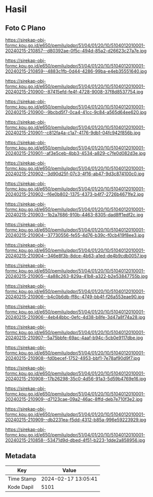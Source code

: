 # Hasil

## Foto C Plano

https://sirekap-obj-formc.kpu.go.id/e650/pemilu/pdpr/51/04/01/20/10/5104012010001-20240215-210857--d80392ae-0f5c-494d-85a2-d26623c27a7e.jpg

https://sirekap-obj-formc.kpu.go.id/e650/pemilu/pdpr/51/04/01/20/10/5104012010001-20240215-210859--4883c1fb-0d44-4286-99ba-e4eb35551640.jpg

https://sirekap-obj-formc.kpu.go.id/e650/pemilu/pdpr/51/04/01/20/10/5104012010001-20240215-210900--87415efd-fe4f-4728-9008-37f8d8537754.jpg

https://sirekap-obj-formc.kpu.go.id/e650/pemilu/pdpr/51/04/01/20/10/5104012010001-20240215-210900--9bcbd5f7-0ca4-41cc-9c84-a565d64ee620.jpg

https://sirekap-obj-formc.kpu.go.id/e650/pemilu/pdpr/51/04/01/20/10/5104012010001-20240215-210901--c812fa4a-c1a7-4176-9db1-04fc942f856b.jpg

https://sirekap-obj-formc.kpu.go.id/e650/pemilu/pdpr/51/04/01/20/10/5104012010001-20240215-210901--af3e5ceb-4bb3-4534-a829-c7fe0d082d3e.jpg

https://sirekap-obj-formc.kpu.go.id/e650/pemilu/pdpr/51/04/01/20/10/5104012010001-20240215-210902--3d90d25f-07c3-4f16-ab47-9d3c874100c0.jpg

https://sirekap-obj-formc.kpu.go.id/e650/pemilu/pdpr/51/04/01/20/10/5104012010001-20240215-210902--f6e0b802-1375-4373-b4f7-2726b4671fe2.jpg

https://sirekap-obj-formc.kpu.go.id/e650/pemilu/pdpr/51/04/01/20/10/5104012010001-20240215-210903--1b2a7686-910b-4463-8305-dad8ff1edf2c.jpg

https://sirekap-obj-formc.kpu.go.id/e650/pemilu/pdpr/51/04/01/20/10/5104012010001-20240215-210904--37730556-fe55-4d76-b39c-f0cb419f8ee3.jpg

https://sirekap-obj-formc.kpu.go.id/e650/pemilu/pdpr/51/04/01/20/10/5104012010001-20240215-210904--346e8f3b-8dce-4b63-a1ed-de4b9cdb0057.jpg

https://sirekap-obj-formc.kpu.go.id/e650/pemilu/pdpr/51/04/01/20/10/5104012010001-20240215-210905--4a88c263-829a-41b8-a322-b2e53847755b.jpg

https://sirekap-obj-formc.kpu.go.id/e650/pemilu/pdpr/51/04/01/20/10/5104012010001-20240215-210906--b4c0b6db-ff8c-4749-bb4f-f26a553eae90.jpg

https://sirekap-obj-formc.kpu.go.id/e650/pemilu/pdpr/51/04/01/20/10/5104012010001-20240215-210906--4eb44bbc-0efc-4d38-b8fe-3d47a8f74a28.jpg

https://sirekap-obj-formc.kpu.go.id/e650/pemilu/pdpr/51/04/01/20/10/5104012010001-20240215-210907--5a75bbfe-69ac-4aaf-b94c-5cb0e9117dbe.jpg

https://sirekap-obj-formc.kpu.go.id/e650/pemilu/pdpr/51/04/01/20/10/5104012010001-20240215-210908--fd0becef-1752-4953-bbf1-7e78af90d9f7.jpg

https://sirekap-obj-formc.kpu.go.id/e650/pemilu/pdpr/51/04/01/20/10/5104012010001-20240215-210908--17b26298-35c0-4d56-91a3-5d59b4769e16.jpg

https://sirekap-obj-formc.kpu.go.id/e650/pemilu/pdpr/51/04/01/20/10/5104012010001-20240215-210909--d7123cae-09a2-46ac-8ffd-deb7e710f3e2.jpg

https://sirekap-obj-formc.kpu.go.id/e650/pemilu/pdpr/51/04/01/20/10/5104012010001-20240215-210909--db2231ea-f5dd-4312-b85a-996e59223929.jpg

https://sirekap-obj-formc.kpu.go.id/e650/pemilu/pdpr/51/04/01/20/10/5104012010001-20240215-210858--53471d9d-dbed-4f51-b223-1dde2a858956.jpg


## Metadata

| Key        | Value               |
| ---------- | ------------------- |
| Time Stamp | 2024-02-17 13:05:41 |
| Kode Dapil | 5101                |



